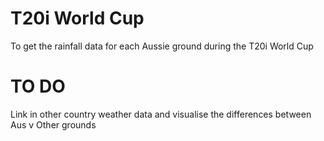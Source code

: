 # T20i World Cup

To get the rainfall data for each Aussie ground during the T20i World Cup

# TO DO

Link in other country weather data and visualise the differences between Aus v Other grounds